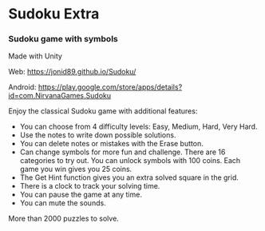 # Sudoku Extra
### Sudoku game with symbols
Made with Unity

Web:
https://jonid89.github.io/Sudoku/

Android:
https://play.google.com/store/apps/details?id=com.NirvanaGames.Sudoku

Enjoy the classical Sudoku game with additional features:

- You can choose from 4 difficulty levels: Easy, Medium, Hard, Very Hard.
- Use the notes to write down possible solutions.
- You can delete notes or mistakes with the Erase button.
- Can change symbols for more fun and challenge. There are 16 categories to try out. You can unlock symbols with 100 coins. Each game you win gives you 25 coins.
- The Get Hint function gives you an extra solved square in the grid.
- There is a clock to track your solving time.
- You can pause the game at any time.
- You can mute the sounds.

More than 2000 puzzles to solve.
